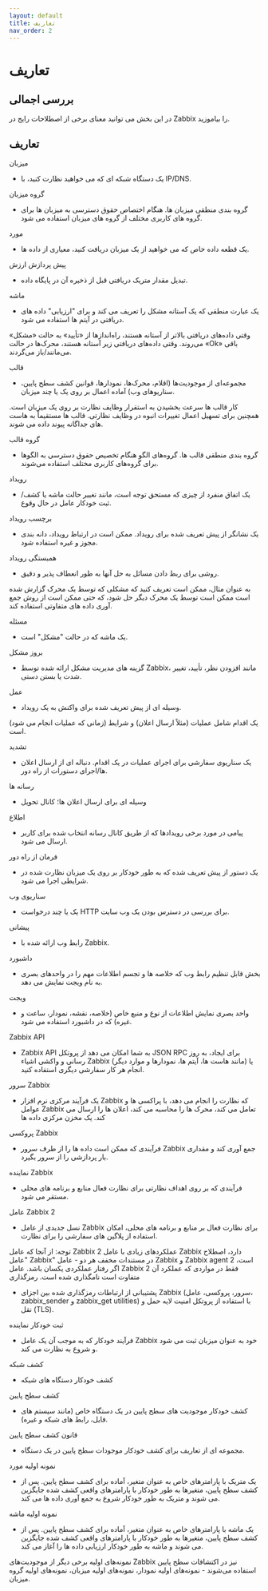 ```yaml
---
layout: default
title: تعاریف
nav_order: 2
---
```


# تعاریف
## بررسی اجمالی
در این بخش می توانید معنای برخی از اصطلاحات رایج در Zabbix را بیاموزید.

## تعاریف
میزبان

- یک دستگاه شبکه ای که می خواهید نظارت کنید، با IP/DNS.

گروه میزبان

- گروه بندی منطقی میزبان ها. هنگام اختصاص حقوق دسترسی به میزبان ها برای گروه های کاربری مختلف از گروه های میزبان استفاده می شود.

مورد

- یک قطعه داده خاص که می خواهید از یک میزبان دریافت کنید، معیاری از داده ها.

پیش پردازش ارزش

- تبدیل مقدار متریک دریافتی قبل از ذخیره آن در پایگاه داده.

ماشه

- یک عبارت منطقی که یک آستانه مشکل را تعریف می کند و برای "ارزیابی" داده های دریافتی در آیتم ها استفاده می شود.

وقتی داده‌های دریافتی بالاتر از آستانه هستند، راه‌اندازها از «تأیید» به حالت «مشکل» می‌روند. وقتی داده‌های دریافتی زیر آستانه هستند، محرک‌ها در حالت «Ok» باقی می‌مانند/باز می‌گردند.

قالب

- مجموعه‌ای از موجودیت‌ها (اقلام، محرک‌ها، نمودارها، قوانین کشف سطح پایین، سناریوهای وب) آماده اعمال بر روی یک یا چند میزبان.

کار قالب ها سرعت بخشیدن به استقرار وظایف نظارت بر روی یک میزبان است. همچنین برای تسهیل اعمال تغییرات انبوه در وظایف نظارتی. قالب ها مستقیماً به هاست های جداگانه پیوند داده می شوند.

گروه قالب

- گروه بندی منطقی قالب ها. گروه‌های الگو هنگام تخصیص حقوق دسترسی به الگوها برای گروه‌های کاربری مختلف استفاده می‌شوند.

رویداد

- یک اتفاق منفرد از چیزی که مستحق توجه است، مانند تغییر حالت ماشه یا کشف/ثبت خودکار عامل در حال وقوع.

برچسب رویداد

- یک نشانگر از پیش تعریف شده برای رویداد. ممکن است در ارتباط رویداد، دانه بندی مجوز و غیره استفاده شود.

همبستگی رویداد

- روشی برای ربط دادن مسائل به حل آنها به طور انعطاف پذیر و دقیق.

به عنوان مثال، ممکن است تعریف کنید که مشکلی که توسط یک محرک گزارش شده است ممکن است توسط یک محرک دیگر حل شود، که حتی ممکن است از روش جمع آوری داده های متفاوتی استفاده کند.

مسئله

- یک ماشه که در حالت "مشکل" است.

بروز مشکل

- گزینه های مدیریت مشکل ارائه شده توسط Zabbix، مانند افزودن نظر، تأیید، تغییر شدت یا بستن دستی.

عمل

- وسیله ای از پیش تعریف شده برای واکنش به یک رویداد.

یک اقدام شامل عملیات (مثلاً ارسال اعلان) و شرایط (زمانی که عملیات انجام می شود) است.

تشدید

- یک سناریوی سفارشی برای اجرای عملیات در یک اقدام. دنباله ای از ارسال اعلان ها/اجرای دستورات از راه دور.

رسانه ها

- وسیله ای برای ارسال اعلان ها؛ کانال تحویل

اطلاع

- پیامی در مورد برخی رویدادها که از طریق کانال رسانه انتخاب شده برای کاربر ارسال می شود.

فرمان از راه دور

- یک دستور از پیش تعریف شده که به طور خودکار بر روی یک میزبان نظارت شده در شرایطی اجرا می شود.

سناریوی وب

- یک یا چند درخواست HTTP برای بررسی در دسترس بودن یک وب سایت.

پیشانی

- رابط وب ارائه شده با Zabbix.

داشبورد

- بخش قابل تنظیم رابط وب که خلاصه ها و تجسم اطلاعات مهم را در واحدهای بصری به نام ویجت نمایش می دهد.

ویجت

- واحد بصری نمایش اطلاعات از نوع و منبع خاص (خلاصه، نقشه، نمودار، ساعت و غیره) که در داشبورد استفاده می شود.

Zabbix API

- Zabbix API به شما امکان می دهد از پروتکل JSON RPC برای ایجاد، به روز رسانی و واکشی اشیاء Zabbix (مانند هاست ها، آیتم ها، نمودارها و موارد دیگر) یا انجام هر کار سفارشی دیگری استفاده کنید.

سرور Zabbix

- یک فرآیند مرکزی نرم افزار Zabbix که نظارت را انجام می دهد، با پراکسی ها و عوامل Zabbix تعامل می کند، محرک ها را محاسبه می کند، اعلان ها را ارسال می کند. یک مخزن مرکزی داده ها

پروکسی Zabbix

- فرآیندی که ممکن است داده ها را از طرف سرور Zabbix جمع آوری کند و مقداری بار پردازشی را از سرور بگیرد.

نماینده Zabbix

- فرآیندی که بر روی اهداف نظارتی برای نظارت فعال منابع و برنامه های محلی مستقر می شود.

عامل Zabbix 2

- نسل جدیدی از عامل Zabbix برای نظارت فعال بر منابع و برنامه های محلی، امکان استفاده از پلاگین های سفارشی را برای نظارت.

<dl><dt>
توجه: از آنجا که عامل Zabbix 2 عملکردهای زیادی با عامل Zabbix دارد، اصطلاح "عامل Zabbix" در مستندات مخفف هر دو - عامل Zabbix و Zabbix agent 2 است، اگر رفتار عملکردی یکسان باشد. عامل Zabbix 2 فقط در مواردی که عملکرد آن متفاوت است نامگذاری شده است.
رمزگذاری
</dt></dl>

- پشتیبانی از ارتباطات رمزگذاری شده بین اجزای Zabbix (سرور، پروکسی، عامل، zabbix_sender و zabbix_get utilities) با استفاده از پروتکل امنیت لایه حمل و نقل (TLS).

ثبت خودکار نماینده

- فرآیند خودکار که به موجب آن یک عامل Zabbix خود به عنوان میزبان ثبت می شود و شروع به نظارت می کند.

کشف شبکه

- کشف خودکار دستگاه های شبکه

کشف سطح پایین

- کشف خودکار موجودیت های سطح پایین در یک دستگاه خاص (مانند سیستم های فایل، رابط های شبکه و غیره).

قانون کشف سطح پایین

- مجموعه ای از تعاریف برای کشف خودکار موجودات سطح پایین در یک دستگاه.

نمونه اولیه مورد

- یک متریک با پارامترهای خاص به عنوان متغیر، آماده برای کشف سطح پایین. پس از کشف سطح پایین، متغیرها به طور خودکار با پارامترهای واقعی کشف شده جایگزین می شوند و متریک به طور خودکار شروع به جمع آوری داده ها می کند.

نمونه اولیه ماشه

- یک ماشه با پارامترهای خاص به عنوان متغیر، آماده برای کشف سطح پایین. پس از کشف سطح پایین، متغیرها به طور خودکار با پارامترهای واقعی کشف شده جایگزین می شوند و ماشه به طور خودکار ارزیابی داده ها را آغاز می کند.

نمونه‌های اولیه برخی دیگر از موجودیت‌های Zabbix نیز در اکتشافات سطح پایین استفاده می‌شوند - نمونه‌های اولیه نمودار، نمونه‌های اولیه میزبان، نمونه‌های اولیه گروه میزبان.
